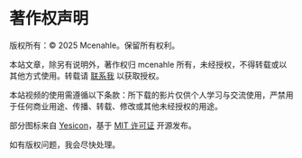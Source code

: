 # 著作权声明

版权所有：© 2025 Mcenahle。保留所有权利。

本站文章，除另有说明外，著作权归 mcenahle 所有，未经授权，不得转载或以其他方式使用。转载请 [联系我](mailto:admin@mcenahle.sh.cn) 以获取授权。

本站视频的使用需遵循以下条款：所下载的影片仅供个人学习与交流使用，严禁用于任何商业用途、传播、转载、修改或其他未经授权的用途。

部分图标来自 [Yesicon](https://yesicon.app)，基于 [MIT 许可证](https://mit-license.org) 开源发布。

如有版权问题，我会尽快处理。
